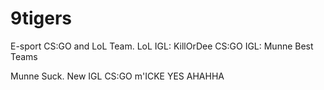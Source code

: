 # 9tigers
E-sport CS:GO and LoL Team. LoL IGL: KillOrDee CS:GO IGL: Munne
Best Teams

Munne Suck. New IGL CS:GO m'ICKE
YES AHAHHA
